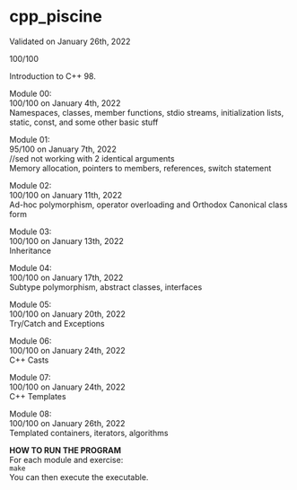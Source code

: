 # cpp_piscine

Validated on January 26th, 2022

100/100 

Introduction to C++ 98.  

Module 00:  
100/100 on January 4th, 2022  
Namespaces, classes, member functions, stdio streams, initialization lists, static, const, and some other basic stuff  

Module 01:  
95/100 on January 7th, 2022  
//sed not working with 2 identical arguments  
Memory allocation, pointers to members, references, switch statement

Module 02:  
100/100 on January 11th, 2022  
Ad-hoc polymorphism, operator overloading and Orthodox Canonical class form

Module 03:  
100/100 on January 13th, 2022  
Inheritance

Module 04:  
100/100 on January 17th, 2022  
Subtype polymorphism, abstract classes, interfaces

Module 05:  
100/100 on January 20th, 2022  
Try/Catch and Exceptions

Module 06:  
100/100 on January 24th, 2022  
C++ Casts

Module 07:  
100/100 on January 24th, 2022  
C++ Templates

Module 08:  
100/100 on January 26th, 2022  
Templated containers, iterators, algorithms  


**HOW TO RUN THE PROGRAM**  
For each module and exercise:  
`make`  
You can then execute the executable.
